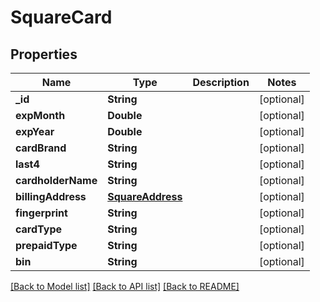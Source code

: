 # SquareCard

## Properties
Name | Type | Description | Notes
------------ | ------------- | ------------- | -------------
**_id** | **String** |  | [optional] 
**expMonth** | **Double** |  | [optional] 
**expYear** | **Double** |  | [optional] 
**cardBrand** | **String** |  | [optional] 
**last4** | **String** |  | [optional] 
**cardholderName** | **String** |  | [optional] 
**billingAddress** | [**SquareAddress**](SquareAddress.md) |  | [optional] 
**fingerprint** | **String** |  | [optional] 
**cardType** | **String** |  | [optional] 
**prepaidType** | **String** |  | [optional] 
**bin** | **String** |  | [optional] 

[[Back to Model list]](../README.md#documentation-for-models) [[Back to API list]](../README.md#documentation-for-api-endpoints) [[Back to README]](../README.md)


